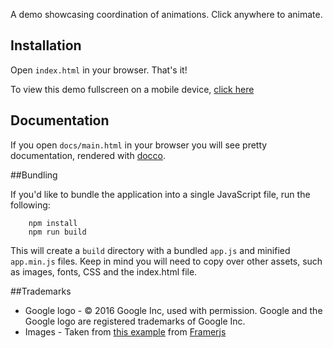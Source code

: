 A demo showcasing coordination of animations. Click anywhere to animate.

## Installation

Open `index.html` in your browser. That's it!

To view this demo fullscreen on a mobile device, [click here](http://samsarajs.org/demos/GoogleNow)

## Documentation

If you open `docs/main.html` in your browser you will see pretty documentation, rendered with [docco](https://jashkenas.github.io/docco/).

##Bundling

If you'd like to bundle the application into a single JavaScript file, run the following:
 
```
	npm install
	npm run build
```

This will create a `build` directory with a bundled `app.js` and minified `app.min.js` files. Keep in mind
you will need to copy over other assets, such as images, fonts, CSS and the index.html file.

##Trademarks

- Google logo - © 2016 Google Inc, used with permission. Google and the Google logo are registered trademarks of Google Inc.
- Images - Taken from [this example](http://framerjs.com/examples/preview/#google-now-overview.framer) from [Framerjs](http://framerjs.com/)